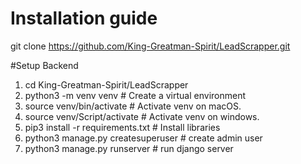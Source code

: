 # Installation guide

git clone https://github.com/King-Greatman-Spirit/LeadScrapper.git

#Setup Backend

1. cd King-Greatman-Spirit/LeadScrapper
2. python3 -m venv venv # Create a virtual environment
3. source venv/bin/activate # Activate venv on macOS.
4. source venv/Script/activate # Activate venv on windows.
5. pip3 install -r requirements.txt # Install libraries
6. python3 manage.py createsuperuser # create admin user
7. python3 manage.py runserver # run django server





